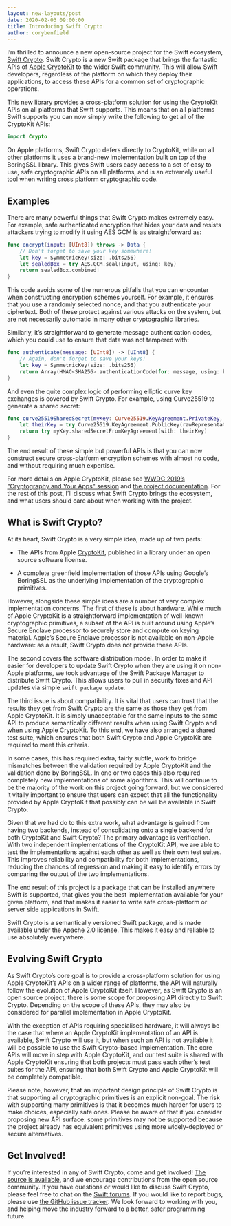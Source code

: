 ```yaml
---
layout: new-layouts/post
date: 2020-02-03 09:00:00
title: Introducing Swift Crypto
author: corybenfield
---
```


I’m thrilled to announce a new open-source project for the Swift ecosystem,
[Swift Crypto](https://github.com/apple/swift-crypto). Swift Crypto is a new
Swift package that brings the fantastic APIs of [Apple
CryptoKit](https://developer.apple.com/documentation/cryptokit) to the wider
Swift community. This will allow Swift developers, regardless of the platform
on which they deploy their applications, to access these APIs for a common set
of cryptographic operations.

This new library provides a cross-platform solution for using the CryptoKit
APIs on all platforms that Swift supports. This means that on all platforms
Swift supports you can now simply write the following to get all of the
CryptoKit APIs:

~~~swift
import Crypto
~~~

On Apple platforms, Swift Crypto defers directly to CryptoKit, while on all
other platforms it uses a brand-new implementation built on top of the
BoringSSL library. This gives Swift users easy access to a set of easy to use,
safe cryptographic APIs on all platforms, and is an extremely useful tool when
writing cross platform cryptographic code.

## Examples

There are many powerful things that Swift Crypto makes extremely easy. For
example, safe authenticated encryption that hides your data and resists
attackers trying to modify it using AES GCM is as straightforward as:

~~~swift
func encrypt(input: [UInt8]) throws -> Data {
    // Don't forget to save your key somewhere!
    let key = SymmetricKey(size: .bits256)
    let sealedBox = try AES.GCM.seal(input, using: key)
    return sealedBox.combined!
}
~~~

This code avoids some of the numerous pitfalls that you can encounter when
constructing encryption schemes yourself. For example, it ensures that you use
a randomly selected nonce, and that you authenticate your ciphertext. Both of
these protect against various attacks on the system, but are not necessarily
automatic in many other cryptographic libraries.

Similarly, it’s straightforward to generate message authentication codes,
which you could use to ensure that data was not tampered with:

~~~swift
func authenticate(message: [UInt8]) -> [UInt8] {
    // Again, don't forget to save your keys!
    let key = SymmetricKey(size: .bits256)
    return Array(HMAC<SHA256>.authenticationCode(for: message, using: key))
}
~~~

And even the quite complex logic of performing elliptic curve key exchanges is
covered by Swift Crypto. For example, using Curve25519 to generate a shared
secret:

~~~swift
func curve25519SharedSecret(myKey: Curve25519.KeyAgreement.PrivateKey, theirKeyBytes: [UInt8]) throws -> SharedSecret {
    let theirKey = try Curve25519.KeyAgreement.PublicKey(rawRepresentation: theirKeyBytes)
    return try myKey.sharedSecretFromKeyAgreement(with: theirKey)
}
~~~

The end result of these simple but powerful APIs is that you can now construct
secure cross-platform encryption schemes with almost no code, and without
requiring much expertise.

For more details on Apple CryptoKit, please see [WWDC 2019’s "Cryptography and
Your Apps" session](https://developer.apple.com/videos/play/wwdc2019/709/) and
[the project
documentation](https://developer.apple.com/documentation/cryptokit). For the
rest of this post, I’ll discuss what Swift Crypto brings the ecosystem, and
what users should care about when working with the project.

## What is Swift Crypto?

At its heart, Swift Crypto is a very simple idea, made up of two parts:

* The APIs from Apple
  [CryptoKit](https://developer.apple.com/documentation/cryptokit),
  published in a library under an open source software license.

* A complete greenfield implementation of those APIs using Google’s BoringSSL
  as the underlying implementation of the cryptographic primitives.

However, alongside these simple ideas are a number of very complex
implementation concerns. The first of these is about hardware. While much of
Apple CryptoKit is a straightforward implementation of well-known
cryptographic primitives, a subset of the API is built around using Apple’s
Secure Enclave processor to securely store and compute on keying material.
Apple’s Secure Enclave processor is not available on non-Apple hardware: as a
result, Swift Crypto does not provide these APIs.

The second covers the software distribution model. In order to make it easier
for developers to update Swift Crypto when they are using it on non-Apple
platforms, we took advantage of the Swift Package Manager to distribute Swift
Crypto. This allows users to pull in security fixes and API updates via simple
`swift package update`.

The third issue is about compatibility. It is vital that users can trust that
the results they get from Swift Crypto are the same as those they get from
Apple CryptoKit. It is simply unacceptable for the same inputs to the same API
to produce semantically different results when using Swift Crypto and when
using Apple CryptoKit. To this end, we have also arranged a shared test suite,
which ensures that both Swift Crypto and Apple CryptoKit are required to meet
this criteria.

In some cases, this has required extra, fairly subtle, work to bridge
mismatches between the validation required by Apple CryptoKit and the
validation done by BoringSSL. In one or two cases this also required
completely new implementations of some algorithms. This will continue to be
the majority of the work on this project going forward, but we considered it
vitally important to ensure that users can expect that all the functionality
provided by Apple CryptoKit that possibly can be will be available in Swift
Crypto.

Given that we had do to this extra work, what advantage is gained from having
two backends, instead of consolidating onto a single backend for both
CryptoKit and Swift Crypto? The primary advantage is verification. With two
independent implementations of the CryptoKit API, we are able to test the
implementations against each other as well as their own test suites. This
improves reliability and compatibility for both implementations, reducing
the chances of regression and making it easy to identify errors by comparing
the output of the two implementations.

The end result of this project is a package that can be installed anywhere
Swift is supported, that gives you the best implementation available for
your given platform, and that makes it easier to write safe cross-platform or
server side applications in Swift.

Swift Crypto is a semantically versioned Swift package, and is made available
under the Apache 2.0 license. This makes it easy and reliable to use
absolutely everywhere.

## Evolving Swift Crypto

As Swift Crypto’s core goal is to provide a cross-platform solution for using
Apple CryptoKit’s APIs on a wider range of platforms, the API will naturally
follow the evolution of Apple CryptoKit itself. However, as Swift Crypto is an
open source project, there is some scope for proposing API directly to Swift
Crypto. Depending on the scope of these APIs, they may also be considered for
parallel implementation in Apple CryptoKit.

With the exception of APIs requiring specialised hardware, it will always be
the case that where an Apple CryptoKit implementation of an API is available,
Swift Crypto will use it, but when such an API is not available it will be
possible to use the Swift Crypto-based implementation. The core APIs will move
in step with Apple CryptoKit, and our test suite is shared with Apple
CryptoKit ensuring that both projects must pass each other’s test suites for
the API, ensuring that both Swift Crypto and Apple CryptoKit will be
completely compatible.

Please note, however, that an important design principle of Swift Crypto is
that supporting all cryptographic primitives is an explicit non-goal. The risk
with supporting many primitives is that it becomes much harder for users to
make choices, especially safe ones. Please be aware of that if you consider
proposing new API surface: some primitives may not be supported because the
project already has equivalent primitives using more widely-deployed or secure
alternatives.

## Get Involved!

If you’re interested in any of Swift Crypto, come and get involved! [The
source is available](https://github.com/apple/swift-crypto), and we encourage
contributions from the open source community. If you have questions or would
like to discuss Swift Crypto, please feel free to chat on the [Swift
forums](https://forums.swift.org/c/related-projects/swift-crypto). If you
would like to report bugs, please use [the GitHub issue
tracker](https://github.com/apple/swift-crypto/issues). We look forward to
working with you, and helping move the industry forward to a better, safer
programming future.
